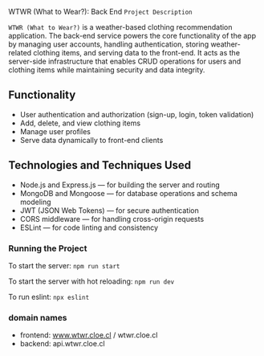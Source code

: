 WTWR (What to Wear?): Back End
`Project Description`

`WTWR (What to Wear?)` is a weather-based clothing recommendation application. The back-end service powers the core functionality of the app by managing user accounts, handling authentication, storing weather-related clothing items, and serving data to the front-end. It acts as the server-side infrastructure that enables CRUD operations for users and clothing items while maintaining security and data integrity.

## Functionality

- User authentication and authorization (sign-up, login, token validation)
- Add, delete, and view clothing items
- Manage user profiles 
- Serve data dynamically to front-end clients

## Technologies and Techniques Used

- Node.js and Express.js — for building the server and routing
- MongoDB and Mongoose — for database operations and schema modeling
- JWT (JSON Web Tokens) — for secure authentication
- CORS middleware — for handling cross-origin requests
- ESLint — for code linting and consistency

### Running the Project

To start the server:
`npm run start`

To start the server with hot reloading:
`npm run dev`

To run eslint:
`npx eslint`

### domain names ###
  - frontend: www.wtwr.cloe.cl / wtwr.cloe.cl
  - backend: api.wtwr.cloe.cl
